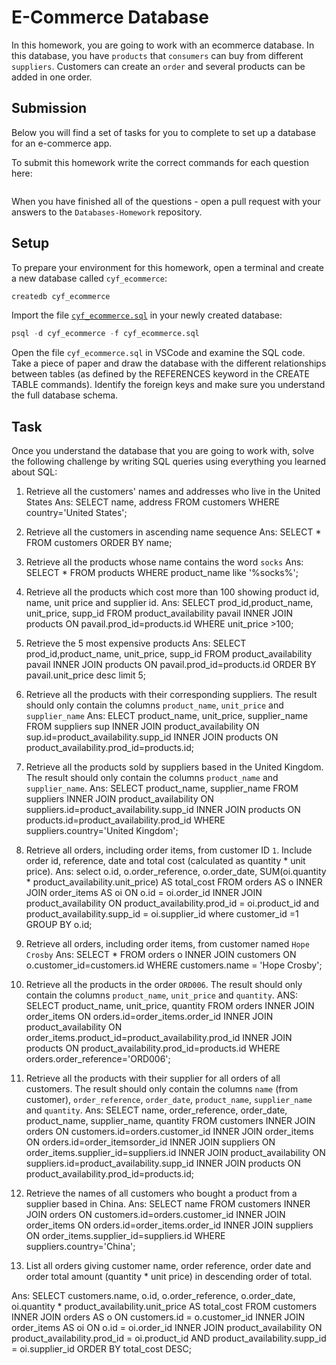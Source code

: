 # E-Commerce Database

In this homework, you are going to work with an ecommerce database. In this database, you have `products` that `consumers` can buy from different `suppliers`. Customers can create an `order` and several products can be added in one order.

## Submission

Below you will find a set of tasks for you to complete to set up a database for an e-commerce app.

To submit this homework write the correct commands for each question here:
```sql


```

When you have finished all of the questions - open a pull request with your answers to the `Databases-Homework` repository.

## Setup

To prepare your environment for this homework, open a terminal and create a new database called `cyf_ecommerce`:

```sql
createdb cyf_ecommerce
```

Import the file [`cyf_ecommerce.sql`](./cyf_ecommerce.sql) in your newly created database:

```sql
psql -d cyf_ecommerce -f cyf_ecommerce.sql
```

Open the file `cyf_ecommerce.sql` in VSCode and examine the SQL code. Take a piece of paper and draw the database with the different relationships between tables (as defined by the REFERENCES keyword in the CREATE TABLE commands). Identify the foreign keys and make sure you understand the full database schema.

## Task

Once you understand the database that you are going to work with, solve the following challenge by writing SQL queries using everything you learned about SQL:

1. Retrieve all the customers' names and addresses who live in the United States
Ans: SELECT name, address FROM customers WHERE country='United States';

2. Retrieve all the customers in ascending name sequence
Ans: SELECT * FROM customers ORDER BY name;

3. Retrieve all the products whose name contains the word `socks`
Ans: SELECT * FROM products WHERE product_name like '%socks%';

4. Retrieve all the products which cost more than 100 showing product id, name, unit price and supplier id.
Ans:
 SELECT prod_id,product_name, unit_price, supp_id FROM product_availability pavail INNER JOIN products ON pavail.prod_id=products.id WHERE unit_price >100;

5. Retrieve the 5 most expensive products
Ans:
 SELECT prod_id,product_name, unit_price, supp_id FROM product_availability pavail INNER JOIN products ON pavail.prod_id=products.id ORDER BY pavail.unit_price desc limit 5;

6. Retrieve all the products with their corresponding suppliers. The result should only contain the columns `product_name`, `unit_price` and `supplier_name`
Ans:
ELECT product_name, unit_price, supplier_name FROM suppliers sup INNER JOIN product_availability ON sup.id=product_availability.supp_id INNER JOIN products ON product_availability.prod_id=products.id;

7. Retrieve all the products sold by suppliers based in the United Kingdom. The result should only contain the columns `product_name` and `supplier_name`.
Ans:
SELECT product_name, supplier_name FROM suppliers INNER JOIN product_availability ON suppliers.id=product_availability.supp_id INNER JOIN products ON products.id=product_availability.prod_id WHERE suppliers.country='United Kingdom';

8. Retrieve all orders, including order items, from customer ID `1`. Include order id, reference, date and total cost (calculated as quantity * unit price).
Ans: 
select o.id, o.order_reference, o.order_date, SUM(oi.quantity * product_availability.unit_price)
AS total_cost
FROM orders AS o
INNER JOIN order_items AS oi ON o.id = oi.order_id
INNER JOIN product_availability 
ON product_availability.prod_id = oi.product_id 
and  product_availability.supp_id = oi.supplier_id
where customer_id =1 
GROUP BY o.id;

9. Retrieve all orders, including order items, from customer named `Hope Crosby`
Ans: 
SELECT * FROM orders o INNER JOIN customers ON o.customer_id=customers.id WHERE customers.name = 'Hope Crosby';

10. Retrieve all the products in the order `ORD006`. The result should only contain the columns `product_name`, `unit_price` and `quantity`.
ANS:
SELECT product_name, unit_price, quantity FROM orders INNER JOIN order_items ON orders.id=order_items.order_id INNER JOIN product_availability ON order_items.product_id=product_availability.prod_id INNER JOIN products ON product_availability.prod_id=products.id WHERE orders.order_reference='ORD006';

11. Retrieve all the products with their supplier for all orders of all customers. The result should only contain the columns `name` (from customer), `order_reference`, `order_date`, `product_name`, `supplier_name` and `quantity`.
Ans:
 SELECT name, order_reference, order_date, product_name, supplier_name, quantity
  FROM customers
   INNER JOIN orders ON customers.id=orders.customer_id
   INNER JOIN order_items ON orders.id=order_itemsorder_id 
    INNER JOIN suppliers ON order_items.supplier_id=suppliers.id                                                INNER JOIN product_availability ON suppliers.id=product_availability.supp_id                                           INNER JOIN products ON product_availability.prod_id=products.id;

12. Retrieve the names of all customers who bought a product from a supplier based in China.
Ans:
SELECT name FROM customers INNER JOIN orders ON customers.id=orders.customer_id INNER JOIN order_items ON orders.id=order_items.order_id INNER JOIN suppliers ON order_items.supplier_id=suppliers.id WHERE suppliers.country='China';

13. List all orders giving customer name, order reference, order date and order total amount (quantity * unit price) in descending order of total.  


Ans:
SELECT customers.name, o.id, o.order_reference, o.order_date, oi.quantity * product_availability.unit_price
AS total_cost
FROM customers 
INNER JOIN orders AS o ON customers.id = o.customer_id
INNER JOIN order_items AS oi ON o.id = oi.order_id
INNER JOIN product_availability 
ON product_availability.prod_id = oi.product_id 
AND  product_availability.supp_id = oi.supplier_id
ORDER BY total_cost DESC;
